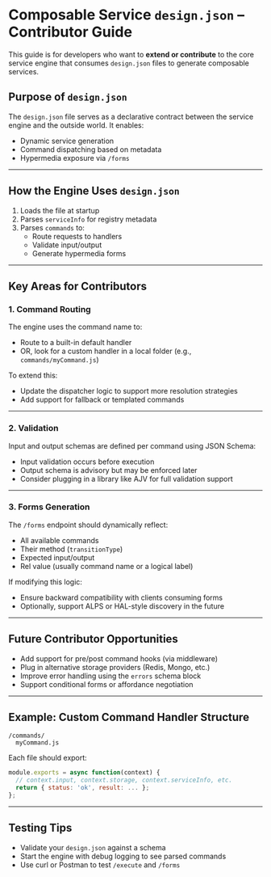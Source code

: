 # Composable Service `design.json` – Contributor Guide

This guide is for developers who want to **extend or contribute** to the core service engine that consumes `design.json` files to generate composable services.

## Purpose of `design.json`

The `design.json` file serves as a declarative contract between the service engine and the outside world. It enables:
- Dynamic service generation
- Command dispatching based on metadata
- Hypermedia exposure via `/forms`

---

## How the Engine Uses `design.json`

1. Loads the file at startup
2. Parses `serviceInfo` for registry metadata
3. Parses `commands` to:
   - Route requests to handlers
   - Validate input/output
   - Generate hypermedia forms

---

## Key Areas for Contributors

### 1. Command Routing

The engine uses the command name to:
- Route to a built-in default handler
- OR, look for a custom handler in a local folder (e.g., `commands/myCommand.js`)

To extend this:
- Update the dispatcher logic to support more resolution strategies
- Add support for fallback or templated commands

---

### 2. Validation

Input and output schemas are defined per command using JSON Schema:
- Input validation occurs before execution
- Output schema is advisory but may be enforced later
- Consider plugging in a library like AJV for full validation support

---

### 3. Forms Generation

The `/forms` endpoint should dynamically reflect:
- All available commands
- Their method (`transitionType`)
- Expected input/output
- Rel value (usually command name or a logical label)

If modifying this logic:
- Ensure backward compatibility with clients consuming forms
- Optionally, support ALPS or HAL-style discovery in the future

---

## Future Contributor Opportunities

- Add support for pre/post command hooks (via middleware)
- Plug in alternative storage providers (Redis, Mongo, etc.)
- Improve error handling using the `errors` schema block
- Support conditional forms or affordance negotiation

---

## Example: Custom Command Handler Structure

```
/commands/
  myCommand.js
```

Each file should export:
```js
module.exports = async function(context) {
  // context.input, context.storage, context.serviceInfo, etc.
  return { status: 'ok', result: ... };
};
```

---

## Testing Tips

- Validate your `design.json` against a schema
- Start the engine with debug logging to see parsed commands
- Use curl or Postman to test `/execute` and `/forms`